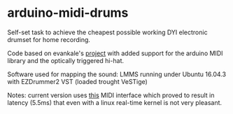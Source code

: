 # arduino-midi-drums
Self-set task to achieve the cheapest possible working DYI electronic drumset for home recording.

Code based on evankale's [project](https://github.com/evankale/ArduinoMidiDrums) with added support for the arduino MIDI library
and the optically triggered hi-hat.

Software used for mapping the sound: LMMS running under Ubuntu 16.04.3 with EZDrummer2 VST (loaded trought VeSTige)

Notes: current version uses [this](https://www.amazon.co.uk/Proster-MIDI-Interface-Cable-Adapter-2M-USB/dp/B00EYYWGRI/ref=sr_1_3?ie=UTF8&qid=1505928062&sr=8-3&keywords=midi+interface) MIDI interface which proved to result in latency (5.5ms) that even with a linux real-time kernel is not very pleasant.
